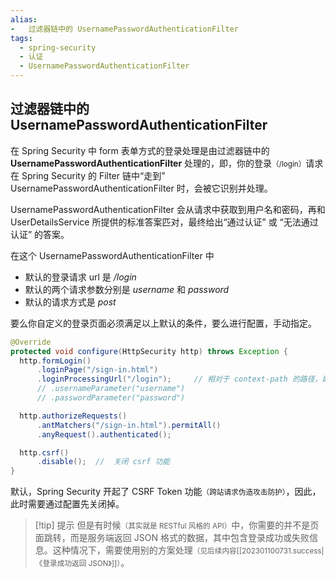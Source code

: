 ```yaml
---
alias: 
-   过滤器链中的 UsernamePasswordAuthenticationFilter 
tags: 
  - spring-security 
  - 认证 
  - UsernamePasswordAuthenticationFilter
---
```


## 过滤器链中的 UsernamePasswordAuthenticationFilter 

在 Spring Security 中 form 表单方式的登录处理是由过滤器链中的 **UsernamePasswordAuthenticationFilter** 处理的，即，你的登录<small>（/login）</small>请求在 Spring Security 的 Filter 链中“走到” UsernamePasswordAuthenticationFilter 时，会被它识别并处理。

UsernamePasswordAuthenticationFilter 会从请求中获取到用户名和密码，再和 UserDetailsService 所提供的标准答案匹对，最终给出“通过认证” 或 “无法通过认证” 的答案。

在这个 UsernamePasswordAuthenticationFilter 中

- 默认的登录请求 url 是 _/login_
- 默认的两个请求参数分别是 _username_ 和 _password_
- 默认的请求方式是 _post_

要么你自定义的登录页面必须满足以上默认的条件，要么进行配置，手动指定。

```java
@Override
protected void configure(HttpSecurity http) throws Exception {
  http.formLogin()
      .loginPage("/sign-in.html")
      .loginProcessingUrl("/login");     // 相对于 context-path 的路径，即，不包含 context-path
      // .usernameParameter("username")
      // .passwordParameter("password")

  http.authorizeRequests()
      .antMatchers("/sign-in.html").permitAll()
      .anyRequest().authenticated();

  http.csrf()
      .disable();  //  关闭 csrf 功能
}
```

默认，Spring Security 开起了 CSRF Token 功能<small>（跨站请求伪造攻击防护）</small>，因此，此时需要通过配置先关闭掉。

> [!tip] 提示
> 但是有时候<small>（其实就是 RESTful 风格的 API）</small>中，你需要的并不是页面跳转，而是服务端返回 JSON 格式的数据，其中包含登录成功或失败信息。这种情况下，需要使用别的方案处理<small>（见后续内容[[202301100731.success|《登录成功返回 JSON》]]）</small>。


